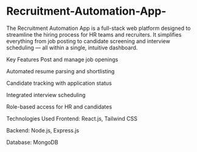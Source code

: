 # Recruitment-Automation-App-
The Recruitment Automation App is a full-stack web platform designed to streamline the hiring process for HR teams and recruiters. It simplifies everything from job posting to candidate screening and interview scheduling — all within a single, intuitive dashboard.

 Key Features
Post and manage job openings

Automated resume parsing and shortlisting

Candidate tracking with application status

Integrated interview scheduling

Role-based access for HR and candidates

Technologies Used
Frontend: React.js, Tailwind CSS

Backend: Node.js, Express.js

Database: MongoDB


